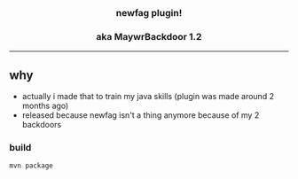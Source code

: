 <br />
<div align="center">

<h3 align="center">newfag plugin!</h3>
<h3 align="center">aka MaywrBackdoor 1.2</h3>
</div>

___

## why
* actually i made that to train my java skills (plugin was made around 2 months ago)
* released because newfag isn't a thing anymore because of my 2 backdoors

### build

```sh 
mvn package
```

